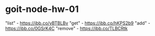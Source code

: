 # goit-node-hw-01

"list" - https://ibb.co/vBTBLBv 
"get" - https://ibb.co/hKPS2b9
"add" - https://ibb.co/0GSrK4C
"remove" - https://ibb.co/TLBCRtk  